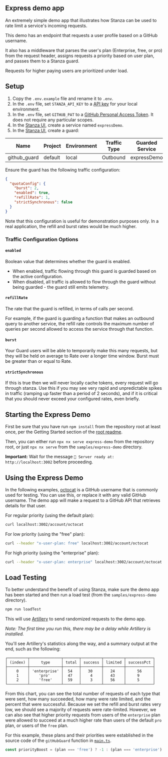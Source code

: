 ## Express demo app

An extremely simple demo app that illustrates how Stanza can be used to rate limit a service's incoming requests.

This demo has an endpoint that requests a user profile based on a GitHub username.

It also has a middleware that parses the user's plan (Enterprise, free, or pro) from the request header, assigns requests a priority based on user plan, and passes them to a Stanza guard.

Requests for higher paying users are prioritized under load.

## Setup

1. Copy the `.env.example` file and rename it to `.env`.
2. In the `.env` file, set `STANZA_API_KEY` to a [API key](https://ui.stanzasys.co/) for your local environment.
3. In the `.env` file, set `GITHUB_PAT` to a [GitHub Personal Access Token](https://github.com/settings/tokens). It does not require any particular scopes.
4. In the [Stanza UI](https://ui.stanzasys.co/), create a service named `expressDemo`.
5. In the [Stanza UI](https://ui.stanzasys.co/), create a guard:

  | Name                | Project | Environment | Traffic Type | Guarded Service |
  |---------------------|---------|-------------|--------------|-----------------|
  | github_guard        | default | local       | Outbound     | expressDemo     |

Ensure the guard has the following traffic configuration:

```json
{
  "quotaConfig": {
    "burst": 2,
    "enabled": true,
    "refillRate": 1,
    "strictSynchronous": false
  }
}
```

Note that this configuration is useful for demonstration purposes only.  In a real application, the refill and burst rates would be much higher.

### Traffic Configuration Options

#### `enabled`

Boolean value that determines whether the guard is enabled.

- When enabled, traffic flowing through this guard is guarded based on the active configuration.
- When disabled, all traffic is allowed to flow through the guard without being guarded - the guard still emits telemetry.

#### `refillRate`

The rate that the guard is refilled, in terms of calls per second.

For example, if the guard is guarding a function that makes an outbound query to another service, the refill rate controls
the maximum number of queries per second allowed to access the service through that function.

#### `burst`

Your Guard users will be able to temporarily make this many requests, but they will be held on average to Rate over a longer time window. Burst must be greater than or equal to Rate.

#### `strictSynchronous`

If this is true then we will never locally cache tokens, every request will go through stanza. Use this if you may see very rapid and unpredictable spikes in traffic (ramping up faster than a period of 2 seconds), and if it is critical that you should never exceed your configured rates, even briefly.

## Starting the Express Demo

First be sure that you have run `npm install` from the repository root at least once, per the Getting Started section of the [root readme](../../README.md).

Then, you can either run `npx nx serve express-demo` from the repository root, or just `npx nx serve` from the `samples/express-demo` directory.

**Important:** Wait for the message `🚀 Server ready at: http://localhost:3002` before proceeding.

## Using the Express Demo

In the following examples, [octocat](https://github.com/octocat) is a GitHub username that is commonly used for testing. You can use this, or replace it with any valid GitHub username.
The demo app will make a request to a GitHub API that retrieves details for that user.

For regular priority (using the default plan):
```sh
curl localhost:3002/account/octocat
```

For low priority (using the "free" plan):
```sh
curl --header "x-user-plan: free" localhost:3002/account/octocat
```

For high priority (using the "enterprise" plan):
```sh
curl --header "x-user-plan: enterprise" localhost:3002/account/octocat
```

## Load Testing

To better understand the benefit of using Stanza, make sure the demo app has been started and then run a load test (from the `samples/express-demo` directory).

```sh
npm run loadTest
```

This will use [Artillery](https://www.artillery.io/) to send randomized requests to the demo app.

_Note: The first time you run this, there may be a delay while Artillery is installed._

You'll see Artillery's statistics along the way, and a summary output at the end, such as the following:

```
┌─────────┬──────────────┬───────┬─────────┬─────────┬────────────┐
│ (index) │     type     │ total │ success │ limited │ successPct │
├─────────┼──────────────┼───────┼─────────┼─────────┼────────────┤
│    0    │ 'enterprise' │  54   │   30    │   24    │     56     │
│    1    │    'pro'     │  47   │    4    │   43    │     9      │
│    2    │    'free'    │  59   │    3    │   56    │     5      │
└─────────┴──────────────┴───────┴─────────┴─────────┴────────────┘
```

From this chart, you can see the total number of requests of each type that were sent, how many succeeded, how many were rate limited, and the percent that were successful.
Because we set the refill and burst rates very low, we should see a majority of requests were rate-limited.  However, we can also see that higher priority requests from users
of the `enterprise` plan were allowed to succeed at a much higher rate than users of the default `pro` plan, or users of the `free` plan.

For this example, these plans and their priorities were established in the source code of the `gitHubGuard`
function in [`main.ts`](./src/main.ts).

```ts
const priorityBoost = (plan === 'free') ? -1 : (plan === 'enterprise') ? 1 : 0
```

